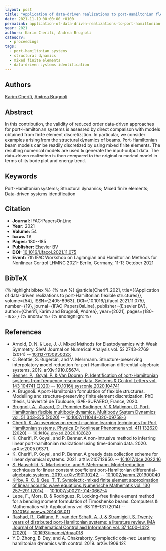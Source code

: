 ```yaml
---
layout: post
title: "Application of data-driven realizations to port-Hamiltonian flexible structures"
date: 2021-11-19 00:00:00 +0100
permalink: application-of-data-driven-realizations-to-port-hamiltonian-flexible-structures
year: 2021
authors: Karim Cherifi, Andrea Brugnoli
category:
  - proceedings
tags:
  - port-hamiltonian systems
  - structural dynamics
  - mixed finite elements
  - data-driven systems identification
---
```

 
## Authors
[Karim Cherifi](authors/karim_cherifi), [Andrea Brugnoli](authors/andrea_brugnoli)
 
## Abstract
In this contribution, the validity of reduced order data-driven approaches for port-Hamiltonian systems is assessed by direct comparison with models obtained from finite element discretization. In particular, we consider examples arising from the structural dynamics of beams. Port-Hamiltonian beam models can be readily discretized by using mixed finite elements. The resulting numerical models are used to generate the input-output data. The data-driven realization is then compared to the original numerical model in terms of its bode plot and energy trend.
 
## Keywords
Port-Hamiltonian systems; Structural dynamics; Mixed finite elements; Data-driven systems identification
 
## Citation
- **Journal:** IFAC-PapersOnLine
- **Year:** 2021
- **Volume:** 54
- **Issue:** 19
- **Pages:** 180--185
- **Publisher:** Elsevier BV
- **DOI:** [10.1016/j.ifacol.2021.11.075](https://doi.org/10.1016/j.ifacol.2021.11.075)
- **Event:** 7th IFAC Workshop on Lagrangian and Hamiltonian Methods for Nonlinear Control LHMNC 2021- Berlin, Germany, 11-13 October 2021
 
## BibTeX
{% highlight bibtex %}
{% raw %}
@article{Cherifi_2021,
  title={{Application of data-driven realizations to port-Hamiltonian flexible structures}},
  volume={54},
  ISSN={2405-8963},
  DOI={10.1016/j.ifacol.2021.11.075},
  number={19},
  journal={IFAC-PapersOnLine},
  publisher={Elsevier BV},
  author={Cherifi, Karim and Brugnoli, Andrea},
  year={2021},
  pages={180--185}
}
{% endraw %}
{% endhighlight %}
 
## References
- Arnold, D. N. & Lee, J. J. Mixed Methods for Elastodynamics with Weak Symmetry. SIAM Journal on Numerical Analysis vol. 52 2743–2769 (2014) -- [10.1137/13095032X](https://doi.org/10.1137/13095032X)
- C. Beattie, S. Gugercin, and V. Mehrmann. Structure-preserving interpolatory model reduction for port-Hamiltonian differential-algebraic systems. 2019. arXiv:1910.05674.
- [Benner, P., Goyal, P. & Van Dooren, P. Identification of port-Hamiltonian systems from frequency response data. Systems &amp; Control Letters vol. 143 104741 (2020)](identification-of-port-hamiltonian-systems-from-frequency-response-data) -- [10.1016/j.sysconle.2020.104741](https://doi.org/10.1016/j.sysconle.2020.104741)
- A. Brugnoli. A port-Hamiltonian formulation of flexible structures. Modelling and structure-preserving finite element discretization. PhD thesis, Université de Toulouse, ISAE-SUPAERO, France, 2020.
- [Brugnoli, A., Alazard, D., Pommier-Budinger, V. & Matignon, D. Port-Hamiltonian flexible multibody dynamics. Multibody System Dynamics vol. 51 343–375 (2020)](port-hamiltonian-flexible-multibody-dynamics) -- [10.1007/s11044-020-09758-6](https://doi.org/10.1007/s11044-020-09758-6)
- [Cherifi, K. An overview on recent machine learning techniques for Port Hamiltonian systems. Physica D: Nonlinear Phenomena vol. 411 132620 (2020)](an-overview-on-recent-machine-learning-techniques-for-port-hamiltonian-systems) -- [10.1016/j.physd.2020.132620](https://doi.org/10.1016/j.physd.2020.132620)
- K. Cherifi, P. Goyal, and P. Benner. A non-intrusive method to inferring linear port-hamiltonian realizations using time-domain data. 2020. arXiv:2005.09371.
- K. Cherifi, P. Goyal, and P. Benner. A greedy data collection scheme for linear dynamical systems. 2021. arXiv:2107.12950. -- [10.1017/dce.2022.16](https://doi.org/10.1017/dce.2022.16)
- [S. Hauschild, N. Marheineke, and V. Mehrmann. Model reduction techniques for linear constant coefficient port-Hamiltonian differential-algebraic systems. 2019. arXiv:1901.10242.](model-reduction-techniques-for-port-hamiltonian-differential-algebraic-systems) -- [10.1002/pamm.201900040](https://doi.org/10.1002/pamm.201900040)
- [Kirby, R. C. & Kieu, T. T. Symplectic-mixed finite element approximation of linear acoustic wave equations. Numerische Mathematik vol. 130 257–291 (2014)](symplectic-mixed-finite-element-approximation-of-linear-acoustic-wave-equations) -- [10.1007/s00211-014-0667-4](https://doi.org/10.1007/s00211-014-0667-4)
- Lepe, F., Mora, D. & Rodríguez, R. Locking-free finite element method for a bending moment formulation of Timoshenko beams. Computers &amp; Mathematics with Applications vol. 68 118–131 (2014) -- [10.1016/j.camwa.2014.05.011](https://doi.org/10.1016/j.camwa.2014.05.011)
- [Rashad, R., Califano, F., van der Schaft, A. J. & Stramigioli, S. Twenty years of distributed port-Hamiltonian systems: a literature review. IMA Journal of Mathematical Control and Information vol. 37 1400–1422 (2020)](twenty-years-of-distributed-port-hamiltonian-systems-a-literature-review) -- [10.1093/imamci/dnaa018](https://doi.org/10.1093/imamci/dnaa018)
- Y.D. Zhong, B. Dey, and A. Chakraborty. Symplectic ode-net: Learning hamiltonian dynamics with control. 2019. arXiv:1909.127.

